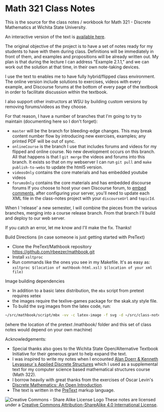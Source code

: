 # Math 321 Class Notes
This is the source for the class notes / workbook for Math 321 - Discrete Mathematics at Wichita State University.

An interactive version of the text is [available here](http://wichita.edu/discreteBook).

The original objective of the project is to have a set of notes ready for my students to have with them during class. Definitions will be immediately in front of them, and examples and propositions will be already written out. My plan is that during the lecture I can address "Example 2.1.1," and we can work out the solution at that time, in their own note-taking devices. 

I use the text to enables me to have fully hybrid/flipped class environment. The online version include solutions to exercises, videos with every example, and Discourse forums at the bottom of every page of the textbook in order to facilitate discussion within the textbook.

I also support other instructors at WSU by building custom versions by removing forums/videos as they choose.

For that reason, I have a number of branches that I'm going to try to maintain (documenting here so I don't forget): 
  - `master` will be the branch for bleeding-edge changes. This may break content number flow by introducing new exercises, examples; any printed PDF will be out of sync.
  - `onlineCourse` is the branch I use that includes forums and videos for my flipped and online course. 
    No new development occurs on this branch. All that happens is that I `git merge` the videos and forums into this branch. It exists so that on my webserver I can run `git pull` and `make publish-to-webs` to update the html5 version. 
  - `videosOnly` contains the core materials and has embedded youtube videos
  - `forumsOnly` contains the core materials and has embedded discourse forums
    If you choose to host your own Discourse forum, to [embed comments](https://meta.discourse.org/t/embedding-discourse-comments-via-javascript/31963), after configuring your server, you'll need to update each XML file in the class-notes project with your `discourseUrl` and `topicId`.
  
  When I 'release' a new semester, I will combine the pieces from the various branches, merging into a course release branch. From that branch I'll build and deploy to our web server.

If you catch an error, let me know and I'll make the fix. Thanks!

Build Directions (in case someone is just getting started with PreText)
- Clone the PreText/Mathbook repository https://github.com/rbeezer/mathbook.git
- Install `xsltproc`
- Run commands like the ones you see in my Makefile. It's as easy as: 
  `xsltproc $(location of mathbook-html.xsl) $(location of your xml file)`
  
Image building dependencies
- In addition to a basic latex distribution, the `mbx` script from pretext requires xetex
- the images require the texlive-games package for the skak.sty style file.
- To build the svg images from the latex code, run: 
```bash
~/src/mathbook/script/mbx -vv -c latex-image -f svg -d ~/src/class-notes/images ~/src/class-notes/class-notes.xml
```
(where the location of the pretext /mathbook/ folder and this set of class notes would depend on your own machine)

  
Acknowledgements: 
- Special thanks also goes to the Wichita State Open/Alternative Textbook Initiative for their generous grant to help expand the text.
- I was inspired to write my notes when I encounted [Alan Doerr & Kenneth Levasseur`s Applied Discrete Structures](https://github.com/klevasseur/ads) which I used as a supplemental text for my computer science based mathematical structures course (Math 322).
- I borrow heavily with great thanks from the exercises of Oscar Levin's [Discrete Mathematics: An Open Introduction](https://github.com/oscarlevin/discrete-book).
- The text is written in the [PreText](https://github.com/rbeezer/mathbook.git) markup language.

![Creative Commons - Share Alike License Logo](https://i.creativecommons.org/l/by-sa/4.0/88x31.png) These notes are licensed under a [Creative Commons Attribution-ShareAlike 4.0 International License](http://creativecommons.org/licenses/by-sa/4.0/).

